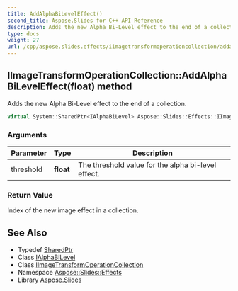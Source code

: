 ```yaml
---
title: AddAlphaBiLevelEffect()
second_title: Aspose.Slides for C++ API Reference
description: Adds the new Alpha Bi-Level effect to the end of a collection.
type: docs
weight: 27
url: /cpp/aspose.slides.effects/iimagetransformoperationcollection/addalphabileveleffect/
---
```

## IImageTransformOperationCollection::AddAlphaBiLevelEffect(float) method


Adds the new Alpha Bi-Level effect to the end of a collection.

```cpp
virtual System::SharedPtr<IAlphaBiLevel> Aspose::Slides::Effects::IImageTransformOperationCollection::AddAlphaBiLevelEffect(float threshold)=0
```


### Arguments

| Parameter | Type | Description |
| --- | --- | --- |
| threshold | **float** | The threshold value for the alpha bi-level effect. |

### Return Value

Index of the new image effect in a collection.

## See Also

* Typedef [SharedPtr](../../system/sharedptr/)
* Class [IAlphaBiLevel](../ialphabilevel/)
* Class [IImageTransformOperationCollection](./)
* Namespace [Aspose::Slides::Effects](../)
* Library [Aspose.Slides](../../)